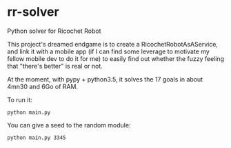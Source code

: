 # rr-solver

Python solver for Ricochet Robot

This project's dreamed endgame is to create a RicochetRobotAsAService,
and link it with a mobile app (if I can find some leverage to motivate my
fellow mobile dev to do it for me) to easily find out whether the fuzzy feeling
that "there's better" is real or not.

At the moment, with pypy + python3.5, it solves the 17 goals in about 4mn30 and 6Go of RAM.

To run it:

```shell
python main.py
```

You can give a seed to the random module:

```shell
python main.py 3345
```
